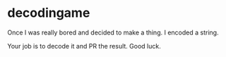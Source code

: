 # decodingame

Once I was really bored and decided to make a thing. I encoded a string. 

Your job is to decode it and PR the result. Good luck.